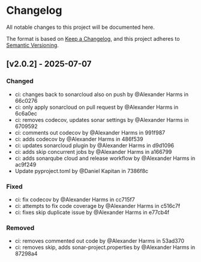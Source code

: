 # Changelog

All notable changes to this project will be documented here.

The format is based on [Keep a Changelog](https://keepachangelog.com/en/1.1.0/), and this project adheres to [Semantic Versioning](https://semver.org/spec/v2.0.0.html).


## [v2.0.2] - 2025-07-07

### Changed
- ci: changes back to sonarcloud also on push by @Alexander Harms in 66c0276
- ci: only apply sonarcloud on pull request by @Alexander Harms in 6c6a0ec
- ci: removes codecov, updates sonar settings by @Alexander Harms in 6709592
- ci: comments out codecov by @Alexander Harms in 991f987
- ci: adds codecov by @Alexander Harms in 486f539
- ci: updates sonarcloud plugin by @Alexander Harms in d9d1096
- ci: adds skip concurrent jobs by @Alexander Harms in a166799
- ci: adds sonarqube cloud and release workflow by @Alexander Harms in ac9f249
- Update pyproject.toml by @Daniel Kapitan in 7386f8c


### Fixed
- ci: fix codecov by @Alexander Harms in cc715f7
- ci: attempts to fix code coverage by @Alexander Harms in c516c7f
- ci: fixes skip duplicate issue by @Alexander Harms in e77cb4f


### Removed
- ci: removes commented out code by @Alexander Harms in 53ad370
- ci: removes skip, adds sonar-project.properties by @Alexander Harms in 87298a4


